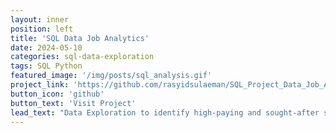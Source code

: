 ```yaml
---
layout: inner
position: left
title: 'SQL Data Job Analytics'
date: 2024-05-10
categories: sql-data-exploration
tags: SQL Python 
featured_image: '/img/posts/sql_analysis.gif'
project_link: 'https://github.com/rasyidsulaeman/SQL_Project_Data_Job_Analysis'
button_icon: 'github'
button_text: 'Visit Project'
lead_text: "Data Exploration to identify high-paying and sought-after skills, optimizing job searches."
---
```

